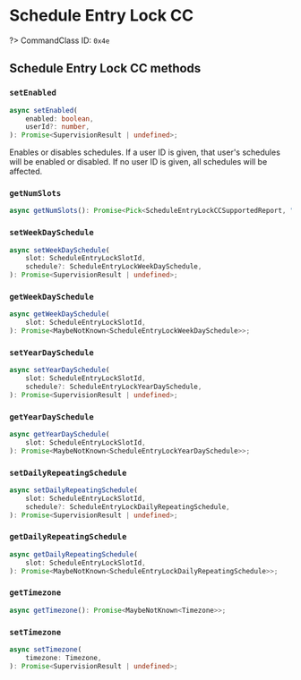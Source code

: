 # Schedule Entry Lock CC

?> CommandClass ID: `0x4e`

## Schedule Entry Lock CC methods

### `setEnabled`

```ts
async setEnabled(
	enabled: boolean,
	userId?: number,
): Promise<SupervisionResult | undefined>;
```

Enables or disables schedules. If a user ID is given, that user's
schedules will be enabled or disabled. If no user ID is given, all schedules
will be affected.

### `getNumSlots`

```ts
async getNumSlots(): Promise<Pick<ScheduleEntryLockCCSupportedReport, "numWeekDaySlots" | "numYearDaySlots" | "numDailyRepeatingSlots"> | undefined>;
```

### `setWeekDaySchedule`

```ts
async setWeekDaySchedule(
	slot: ScheduleEntryLockSlotId,
	schedule?: ScheduleEntryLockWeekDaySchedule,
): Promise<SupervisionResult | undefined>;
```

### `getWeekDaySchedule`

```ts
async getWeekDaySchedule(
	slot: ScheduleEntryLockSlotId,
): Promise<MaybeNotKnown<ScheduleEntryLockWeekDaySchedule>>;
```

### `setYearDaySchedule`

```ts
async setYearDaySchedule(
	slot: ScheduleEntryLockSlotId,
	schedule?: ScheduleEntryLockYearDaySchedule,
): Promise<SupervisionResult | undefined>;
```

### `getYearDaySchedule`

```ts
async getYearDaySchedule(
	slot: ScheduleEntryLockSlotId,
): Promise<MaybeNotKnown<ScheduleEntryLockYearDaySchedule>>;
```

### `setDailyRepeatingSchedule`

```ts
async setDailyRepeatingSchedule(
	slot: ScheduleEntryLockSlotId,
	schedule?: ScheduleEntryLockDailyRepeatingSchedule,
): Promise<SupervisionResult | undefined>;
```

### `getDailyRepeatingSchedule`

```ts
async getDailyRepeatingSchedule(
	slot: ScheduleEntryLockSlotId,
): Promise<MaybeNotKnown<ScheduleEntryLockDailyRepeatingSchedule>>;
```

### `getTimezone`

```ts
async getTimezone(): Promise<MaybeNotKnown<Timezone>>;
```

### `setTimezone`

```ts
async setTimezone(
	timezone: Timezone,
): Promise<SupervisionResult | undefined>;
```
